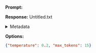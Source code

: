 **Prompt:**



**Response:**
Untitled.txt

<details><summary>Metadata</summary>

- Duration: 3850 ms
- Datetime: 2023-10-29T15:34:40.069301
- Model: gpt-3.5-turbo-0613

</details>

**Options:**
```json
{"temperature": 0.2, "max_tokens": 15}
```

